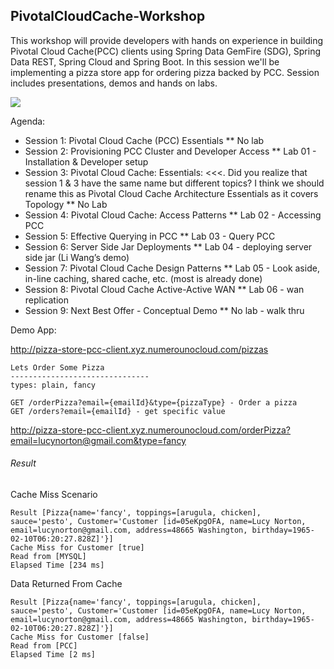 ## PivotalCloudCache-Workshop

This workshop will provide developers with hands on experience in building Pivotal Cloud Cache(PCC) clients using Spring Data GemFire (SDG), Spring Data REST, Spring Cloud and Spring Boot. In this session we'll be implementing a pizza store app for ordering pizza backed by PCC. Session includes presentations, demos and hands on labs.

![](images/look_aside.png)

Agenda:

* Session 1: Pivotal Cloud Cache (PCC) Essentials
** No lab
* Session 2: Provisioning PCC Cluster and Developer Access
** Lab 01 - Installation & Developer setup
* Session 3:  Pivotal Cloud Cache: Essentials:   <<<. Did you realize that session 1 & 3 have the same name but different topics?  I think we should rename this as Pivotal Cloud Cache Architecture Essentials as it covers Topology 
** No Lab
* Session 4: Pivotal Cloud Cache: Access Patterns
** Lab 02 - Accessing PCC
* Session 5: Effective Querying in PCC
** Lab 03 - Query PCC
* Session 6: Server Side Jar Deployments
** Lab 04 - deploying server side jar (Li Wang’s demo)
* Session 7: Pivotal Cloud Cache Design Patterns
** Lab 05 - Look aside, in-line caching, shared cache, etc. (most is already done)
* Session 8: Pivotal Cloud Cache Active-Active WAN
** Lab 06 - wan replication
* Session 9: Next Best Offer - Conceptual Demo
** No lab - walk thru

Demo App: 

http://pizza-store-pcc-client.xyz.numerounocloud.com/pizzas

```
Lets Order Some Pizza 
-------------------------------
types: plain, fancy

GET /orderPizza?email={emailId}&type={pizzaType} - Order a pizza 
GET /orders?email={emailId} - get specific value 

```

http://pizza-store-pcc-client.xyz.numerounocloud.com/orderPizza?email=lucynorton@gmail.com&type=fancy

###### Result

Cache Miss Scenario

```
Result [Pizza{name='fancy', toppings=[arugula, chicken], sauce='pesto', Customer='Customer [id=05eKpgOFA, name=Lucy Norton, email=lucynorton@gmail.com, address=48665 Washington, birthday=1965-02-10T06:20:27.828Z]'}] 
Cache Miss for Customer [true] 
Read from [MYSQL] 
Elapsed Time [234 ms]
```

Data Returned From Cache 
```
Result [Pizza{name='fancy', toppings=[arugula, chicken], sauce='pesto', Customer='Customer [id=05eKpgOFA, name=Lucy Norton, email=lucynorton@gmail.com, address=48665 Washington, birthday=1965-02-10T06:20:27.828Z]'}] 
Cache Miss for Customer [false] 
Read from [PCC] 
Elapsed Time [2 ms]
```
